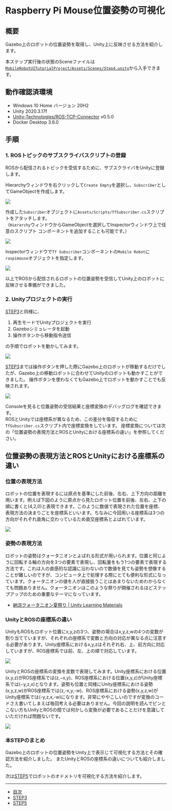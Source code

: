 # Raspberry Pi Mouse位置姿勢の可視化
## 概要

Gazebo上のロボットの位置姿勢を取得し、Unity上に反映させる方法を紹介します。

本ステップ実行後の状態のSceneファイルは[`MobileRobotUITutorialProject/Assets/Scenes/Step4.unity`](../MobileRobotUITutorialProject/Assets/Scenes/Step4.unity)から入手できます。

## 動作確認済環境

* Windows 10 Home バージョン 20H2
* Unity 2020.3.17f
* [Unity-Technologies/ROS-TCP-Connector](https://github.com/Unity-Technologies/ROS-TCP-Connector) v0.5.0
* Docker Desktop 3.6.0

## 手順

### 1. ROSトピックのサブスクライバスクリプトの登録

ROSから配信されるトピックを受信するために、サブスクライバをUnityに登録します。

Hierarchyウィンドウを右クリックして`Create Empty`を選択し、`Subscriber`としてGameObjectを作成します。

![](./images/step4-5.png)


作成した`Subscriber`オブジェクトに`Assets/Scripts/TfSubscriber.cs`スクリプトをアタッチします。  
（`Hierarchy`ウィンドウからGameObjectを選択してInspectorウィンドウ上で任意のスクリプト コンポーネントを追加することも可能です。）

![](./images/step4-6.gif)

Inspectorウィンドウで`Tf Subscriber`コンポーネントの`Mobile Robot`に`raspimouse`オブジェクトを指定します。

![](./images/step4-7.gif)

以上でROSから配信されるロボットの位置姿勢を受信してUnity上のロボットに反映させる準備ができました。

### 2. Unityプロジェクトの実行

[STEP3](./step3.md)と同様に、

1. 再生モードでUnityプロジェクトを実行
2. Gazeboシミュレータを起動
3. 操作ボタンから移動指令送信

の手順でロボットを動かしてみます。

![](./images/step4-8.gif)

[STEP3](./step3.md)までは操作ボタンを押した際にGazebo上のロボットが移動するだけでしたが、Gazebo上の移動ロボットに合わせてUnityのロボットも動かすことができました。
操作ボタンを使わなくてもGazebo上でロボットを動かすことでも反映されます。

![](./images/step4-9.gif)

Consoleを見ると位置姿勢の受信結果と座標変換のデバッグログを確認できます。  
ROSとUnityでは座標系が異なるため、この差分を吸収するために`TfSubscriber.cs`スクリプト内で座標変換をしています。
座標変換については次の「位置姿勢の表現方法とROSとUnityにおける座標系の違い」を参照してください。

## 位置姿勢の表現方法とROSとUnityにおける座標系の違い
### 位置の表現方法
ロボットの位置を表現するには原点を基準にした前後、左右、上下方向の距離を用います。例えば下図のように原点から見たロボット位置を前後、左右、上下の順に書くと(4,2,0)と表現できます。このように数値で表現された位置を座標、表現方法の決まりごとを座標系といいます。ちなみに今回用いる座標系は3つの方向がそれぞれ直角に交わっているため直交座標系とよばれています。

![](./images/step4-99.png)

### 姿勢の表現方法
ロボットの姿勢はクォータニオンとよばれる形式が用いられます。位置と同じように回転する軸の方向を3つの要素で表現し、回転量をもう1つの要素で表現する方法です。これは人の直感的な認識に沿わないので数値を見ても姿勢を想像することが難しいのですが、コンピュータ上で処理する際にとても便利な形式になっています。クォータニオンの値を人が直接扱うことはあまりないためわからなくても問題ありません。クォータニオンはこのような祭りが開催されるほどステップアップのための重要なテーマになっています。

* [納涼クォータニオン夏祭り | Unity Learning Materials](https://learning.unity3d.jp/5830/)

### UnityとROSの座標系の違い
UnityもROSもロボット位置にx,y,zの3つ、姿勢の場合はx,y,z,wの4つの変数が割り当てていますが、それぞれの座標系で変数と方向の対応が異なる点に注意する必要があります。Unity座標系におけるx,y,zはそれぞれ右、上、前方向に対応していますが、ROS座標系では前、左、上の順で対応しています。

![](./images/step4-100.png)

UnityとROSの座標系の変換を変数で表現してみます。Unity座標系における位置(x,y,z)がROS座標系では(z,−x,y)、ROS座標系における位置(x,y,z)がUnity座標系では(−y,z,x)となります。姿勢も位置と同様にUnity座標系における姿勢(x,y,z,w)がROS座標系では(z,-x,y,-w)、ROS座標系における姿勢(x,y,z,w)がUnity座標系では(-y,z,x,-w)になります。非常にややこしいのですが変換のコードさえ書いてしまえば毎回考える必要はありません。今回の説明を読んでピンとこない方もUnityとROSの間では何かしら変換が必要であることだけを意識していただければ問題ないです。

![](./images/step4-101.png)

### 本STEPのまとめ

Gazebo上のロボットの位置姿勢をUnity上で表示じて可視化する方法とその確認方法を紹介しました。
またUnityとROSの座標系の違いについても紹介しました。

次は[STEP5](./step5.md)でロボットのオドメトリを可視化する方法を紹介します。

---

* [目次](./intro2.md)
* [STEP3](./step3.md)
* [STEP5](./step5.md)